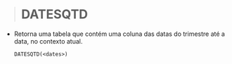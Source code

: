 ># DATESQTD
* Retorna uma tabela que contém uma coluna das datas do trimestre até a data, no contexto atual.
    ```
    DATESQTD(<dates>) 
    ```
